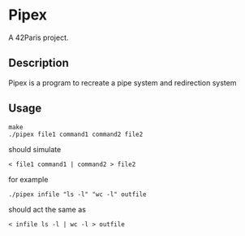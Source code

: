 # Pipex

A 42Paris project.

## Description

Pipex is a program to recreate a pipe system and redirection system

## Usage

```
make
./pipex file1 command1 command2 file2
```
should simulate
```
< file1 command1 | command2 > file2
```
for example
```
./pipex infile "ls -l" "wc -l" outfile
```
should act the same as
```
< infile ls -l | wc -l > outfile
```
